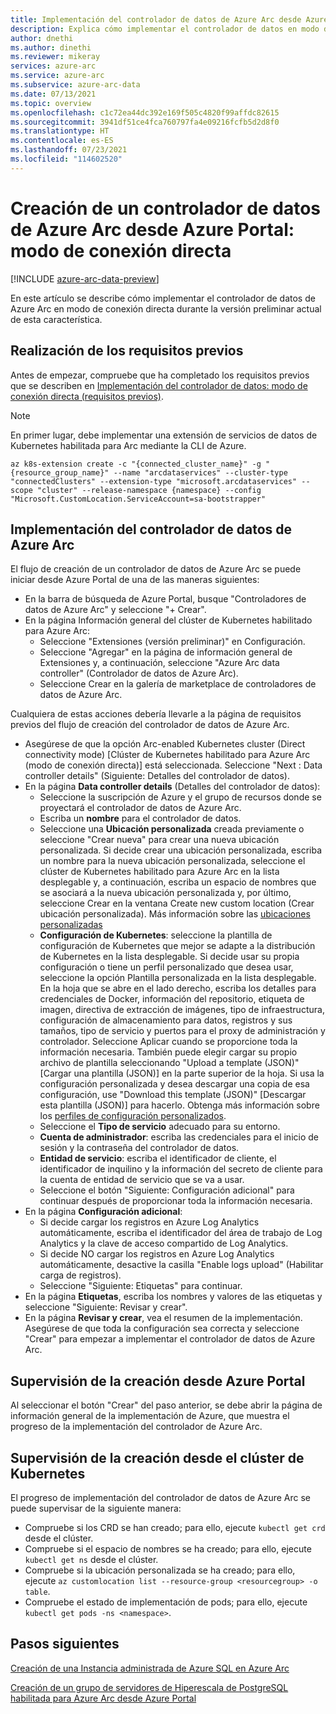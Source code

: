 ```yaml
---
title: Implementación del controlador de datos de Azure Arc desde Azure Portal | Modo de conexión directa
description: Explica cómo implementar el controlador de datos en modo de conexión directa desde Azure Portal.
author: dnethi
ms.author: dinethi
ms.reviewer: mikeray
services: azure-arc
ms.service: azure-arc
ms.subservice: azure-arc-data
ms.date: 07/13/2021
ms.topic: overview
ms.openlocfilehash: c1c72ea44dc392e169f505c4820f99affdc82615
ms.sourcegitcommit: 3941df51ce4fca760797fa4e09216fcfb5d2d8f0
ms.translationtype: HT
ms.contentlocale: es-ES
ms.lasthandoff: 07/23/2021
ms.locfileid: "114602520"
---
```

#  <a name="create-azure-arc-data-controller-from-azure-portal---direct-connectivity-mode"></a>Creación de un controlador de datos de Azure Arc desde Azure Portal: modo de conexión directa

[!INCLUDE [azure-arc-data-preview](../../../includes/azure-arc-data-preview.md)]

En este artículo se describe cómo implementar el controlador de datos de Azure Arc en modo de conexión directa durante la versión preliminar actual de esta característica. 

## <a name="complete-prerequisites"></a>Realización de los requisitos previos

Antes de empezar, compruebe que ha completado los requisitos previos que se describen en [Implementación del controlador de datos: modo de conexión directa (requisitos previos)](create-data-controller-direct-prerequisites.md).

>[!NOTE]
>En primer lugar, debe implementar una extensión de servicios de datos de Kubernetes habilitada para Arc mediante la CLI de Azure.
>
>```azurecli
>az k8s-extension create -c "{connected_cluster_name}" -g "{resource_group_name}" --name "arcdataservices" --cluster-type "connectedClusters" --extension-type "microsoft.arcdataservices" --scope "cluster" --release-namespace {namespace} --config "Microsoft.CustomLocation.ServiceAccount=sa-bootstrapper"
>```


## <a name="deploy-azure-arc-data-controller"></a>Implementación del controlador de datos de Azure Arc

El flujo de creación de un controlador de datos de Azure Arc se puede iniciar desde Azure Portal de una de las maneras siguientes:

- En la barra de búsqueda de Azure Portal, busque "Controladores de datos de Azure Arc" y seleccione "+ Crear".
- En la página Información general del clúster de Kubernetes habilitado para Azure Arc:
  - Seleccione "Extensiones (versión preliminar)" en Configuración.
  - Seleccione "Agregar" en la página de información general de Extensiones y, a continuación, seleccione "Azure Arc data controller" (Controlador de datos de Azure Arc).
  - Seleccione Crear en la galería de marketplace de controladores de datos de Azure Arc.
  
Cualquiera de estas acciones debería llevarle a la página de requisitos previos del flujo de creación del controlador de datos de Azure Arc.

- Asegúrese de que la opción Arc-enabled Kubernetes cluster (Direct connectivity mode) [Clúster de Kubernetes habilitado para Azure Arc (modo de conexión directa)] está seleccionada. Seleccione "Next : Data controller details" (Siguiente: Detalles del controlador de datos).
- En la página **Data controller details** (Detalles del controlador de datos):
  - Seleccione la suscripción de Azure y el grupo de recursos donde se proyectará el controlador de datos de Azure Arc.
  - Escriba un **nombre** para el controlador de datos.
  - Seleccione una **Ubicación personalizada** creada previamente o seleccione "Crear nueva" para crear una nueva ubicación personalizada. Si decide crear una ubicación personalizada, escriba un nombre para la nueva ubicación personalizada, seleccione el clúster de Kubernetes habilitado para Azure Arc en la lista desplegable y, a continuación, escriba un espacio de nombres que se asociará a la nueva ubicación personalizada y, por último, seleccione Crear en la ventana Create new custom location (Crear ubicación personalizada). Más información sobre las [ubicaciones personalizadas](../kubernetes/conceptual-custom-locations.md)
  - **Configuración de Kubernetes**: seleccione la plantilla de configuración de Kubernetes que mejor se adapte a la distribución de Kubernetes en la lista desplegable. Si decide usar su propia configuración o tiene un perfil personalizado que desea usar, seleccione la opción Plantilla personalizada en la lista desplegable. En la hoja que se abre en el lado derecho, escriba los detalles para credenciales de Docker, información del repositorio, etiqueta de imagen, directiva de extracción de imágenes, tipo de infraestructura, configuración de almacenamiento para datos, registros y sus tamaños, tipo de servicio y puertos para el proxy de administración y controlador. Seleccione Aplicar cuando se proporcione toda la información necesaria. También puede elegir cargar su propio archivo de plantilla seleccionando "Upload a template (JSON)" [Cargar una plantilla (JSON)] en la parte superior de la hoja. Si usa la configuración personalizada y desea descargar una copia de esa configuración, use "Download this template (JSON)" [Descargar esta plantilla (JSON)] para hacerlo. Obtenga más información sobre los [perfiles de configuración personalizados](create-custom-configuration-template.md).
  - Seleccione el **Tipo de servicio** adecuado para su entorno.
  - **Cuenta de administrador**: escriba las credenciales para el inicio de sesión y la contraseña del controlador de datos.
  - **Entidad de servicio**: escriba el identificador de cliente, el identificador de inquilino y la información del secreto de cliente para la cuenta de entidad de servicio que se va a usar.
  - Seleccione el botón "Siguiente: Configuración adicional" para continuar después de proporcionar toda la información necesaria.
- En la página **Configuración adicional**:
  - Si decide cargar los registros en Azure Log Analytics automáticamente, escriba el identificador del área de trabajo de Log Analytics y la clave de acceso compartido de Log Analytics.
  - Si decide NO cargar los registros en Azure Log Analytics automáticamente, desactive la casilla "Enable logs upload" (Habilitar carga de registros).
  - Seleccione "Siguiente: Etiquetas" para continuar.
- En la página **Etiquetas**, escriba los nombres y valores de las etiquetas y seleccione "Siguiente: Revisar y crear".
- En la página **Revisar y crear**, vea el resumen de la implementación. Asegúrese de que toda la configuración sea correcta y seleccione "Crear" para empezar a implementar el controlador de datos de Azure Arc.

## <a name="monitor-the-creation-from-azure-portal"></a>Supervisión de la creación desde Azure Portal

Al seleccionar el botón "Crear" del paso anterior, se debe abrir la página de información general de la implementación de Azure, que muestra el progreso de la implementación del controlador de Azure Arc.

## <a name="monitor-the-creation-from-your-kubernetes-cluster"></a>Supervisión de la creación desde el clúster de Kubernetes

El progreso de implementación del controlador de datos de Azure Arc se puede supervisar de la siguiente manera:

- Compruebe si los CRD se han creado; para ello, ejecute ```kubectl get crd ``` desde el clúster.  
- Compruebe si el espacio de nombres se ha creado; para ello, ejecute ```kubectl get ns``` desde el clúster.
- Compruebe si la ubicación personalizada se ha creado; para ello, ejecute ```az customlocation list --resource-group <resourcegroup> -o table```. 
- Compruebe el estado de implementación de pods; para ello, ejecute ```kubectl get pods -ns <namespace>```.

## <a name="next-steps"></a>Pasos siguientes

[Creación de una Instancia administrada de Azure SQL en Azure Arc](create-sql-managed-instance.md)

[Creación de un grupo de servidores de Hiperescala de PostgreSQL habilitada para Azure Arc desde Azure Portal](create-postgresql-hyperscale-server-group.md)
